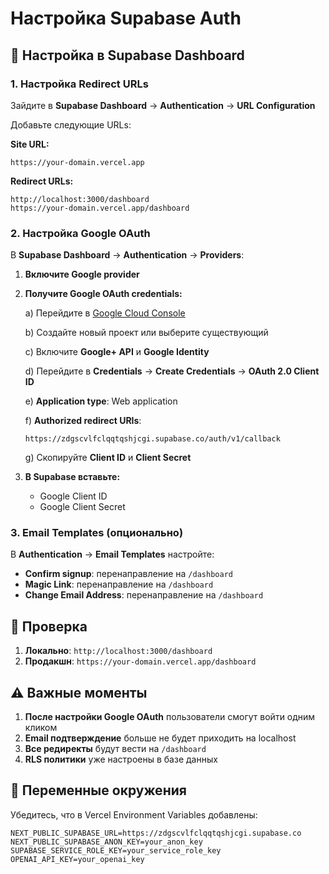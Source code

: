 # Настройка Supabase Auth

## 🔧 Настройка в Supabase Dashboard

### 1. Настройка Redirect URLs

Зайдите в **Supabase Dashboard** → **Authentication** → **URL Configuration**

Добавьте следующие URLs:

**Site URL:**
```
https://your-domain.vercel.app
```

**Redirect URLs:**
```
http://localhost:3000/dashboard
https://your-domain.vercel.app/dashboard
```

### 2. Настройка Google OAuth

В **Supabase Dashboard** → **Authentication** → **Providers**:

1. **Включите Google provider**
2. **Получите Google OAuth credentials:**
   
   a) Перейдите в [Google Cloud Console](https://console.cloud.google.com/)
   
   b) Создайте новый проект или выберите существующий
   
   c) Включите **Google+ API** и **Google Identity**
   
   d) Перейдите в **Credentials** → **Create Credentials** → **OAuth 2.0 Client ID**
   
   e) **Application type**: Web application
   
   f) **Authorized redirect URIs**:
   ```
   https://zdgscvlfclqqtqshjcgi.supabase.co/auth/v1/callback
   ```
   
   g) Скопируйте **Client ID** и **Client Secret**

3. **В Supabase вставьте:**
   - Google Client ID
   - Google Client Secret

### 3. Email Templates (опционально)

В **Authentication** → **Email Templates** настройте:

- **Confirm signup**: перенаправление на `/dashboard`
- **Magic Link**: перенаправление на `/dashboard`
- **Change Email Address**: перенаправление на `/dashboard`

## 🚀 Проверка

1. **Локально**: `http://localhost:3000/dashboard`
2. **Продакшн**: `https://your-domain.vercel.app/dashboard`

## ⚠️ Важные моменты

1. **После настройки Google OAuth** пользователи смогут войти одним кликом
2. **Email подтверждение** больше не будет приходить на localhost
3. **Все редиректы** будут вести на `/dashboard`
4. **RLS политики** уже настроены в базе данных

## 🔐 Переменные окружения

Убедитесь, что в Vercel Environment Variables добавлены:

```env
NEXT_PUBLIC_SUPABASE_URL=https://zdgscvlfclqqtqshjcgi.supabase.co
NEXT_PUBLIC_SUPABASE_ANON_KEY=your_anon_key
SUPABASE_SERVICE_ROLE_KEY=your_service_role_key
OPENAI_API_KEY=your_openai_key
```













